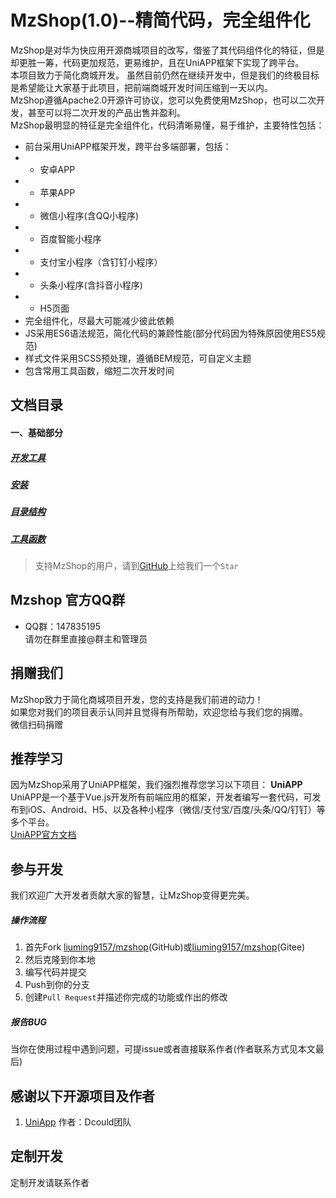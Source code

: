 MzShop(1.0)--精简代码，完全组件化
=========
MzShop是对华为快应用开源商城项目的改写，借鉴了其代码组件化的特征，但是却更胜一筹，代码更加规范，更易维护，且在UniAPP框架下实现了跨平台。   
本项目致力于简化商城开发。 虽然目前仍然在继续开发中，但是我们的终极目标是希望能让大家基于此项目，把前端商城开发时间压缩到一天以内。   
MzShop遵循Apache2.0开源许可协议，您可以免费使用MzShop，也可以二次开发，甚至可以将二次开发的产品出售并盈利。    
MzShop最明显的特征是完全组件化，代码清晰易懂，易于维护，主要特性包括：
+ 前台采用UniAPP框架开发，跨平台多端部署，包括：
+ + 安卓APP
+ + 苹果APP
+ + 微信小程序(含QQ小程序)
+ + 百度智能小程序
+ + 支付宝小程序（含钉钉小程序）
+ + 头条小程序(含抖音小程序)
+ + H5页面
+ 完全组件化，尽最大可能减少彼此依赖
+ JS采用ES6语法规范，简化代码的兼顾性能(部分代码因为特殊原因使用ES5规范)
+ 样式文件采用SCSS预处理，遵循BEM规范，可自定义主题
+ 包含常用工具函数，缩短二次开发时间
## 文档目录
#### 一、基础部分
##### [开发工具](/doc/ide.md)
##### [安装](/doc/installation.md)
##### [目录结构](/doc/directory.md)
##### [工具函数](/doc/tool.md)

>支持MzShop的用户，请到[GitHub](https://github.com/liuming9157/mzshop)上给我们一个` Star ` 
## Mzshop 官方QQ群
+ QQ群：147835195   
请勿在群里直接@群主和管理员   

## 捐赠我们
MzShop致力于简化商城项目开发，您的支持是我们前进的动力！  
如果您对我们的项目表示认同并且觉得有所帮助，欢迎您给与我们您的捐赠。  
微信扫码捐赠  
## 推荐学习
因为MzShop采用了UniAPP框架，我们强烈推荐您学习以下项目：
**UniAPP**    
UniAPP是一个基于Vue.js开发所有前端应用的框架，开发者编写一套代码，可发布到iOS、Android、H5、以及各种小程序（微信/支付宝/百度/头条/QQ/钉钉）等多个平台。  
[UniAPP官方文档](https://uniapp.dcloud.io)


## 参与开发
我们欢迎广大开发者贡献大家的智慧，让MzShop变得更完美。 

##### 操作流程
1. 首先Fork [liuming9157/mzshop](https://github.com/liuming9157/mzshop)(GitHub)或[liuming9157/mzshop](https://gitee.com/liuming9157/mzshop)(Gitee)
2. 然后克隆到你本地
3. 编写代码并提交
4. Push到你的分支
5. 创建`Pull Request`并描述你完成的功能或作出的修改
##### 报告BUG

当你在使用过程中遇到问题，可提issue或者直接联系作者(作者联系方式见本文最后)


## 感谢以下开源项目及作者
1. [UniApp](https://uniapp.dcloud.io) 作者：Dcould团队

## 定制开发
定制开发请联系作者

